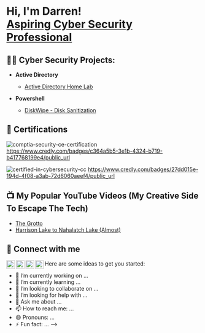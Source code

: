 <h1>Hi, I'm Darren! <br/><a href="https://www.linkedin.com/in/darrenpatenaude/">Aspiring Cyber Security Professional</a>

<h2>👨‍💻 Cyber Security Projects:</h2>

- <b>Active Directory</b>
  - [Active Directory Home Lab](https://github.com/darrencybertest/LABURL)

- <b>Powershell</b>
  - [DiskWipe - Disk Sanitization](https://github.com/DarrenPatenaude/JWipe)

<h2> 📜 Certifications</h2>
 
![comptia-security-ce-certification](https://user-images.githubusercontent.com/118860839/203450750-135c4f88-0301-4261-807f-f2e5e1e20d9c.png)
https://www.credly.com/badges/c364a5b5-3e1b-4324-b719-b417768199e4/public_url

![certified-in-cybersecurity-cc](https://user-images.githubusercontent.com/118860839/203451791-ab3020d9-318b-4249-903b-d630d8867e0b.png)
https://www.credly.com/badges/27dd015e-194d-4f08-a3ab-72d6060aeef4/public_url
 
<h2> 📺 My Popular YouTube Videos (My Creative Side To Escape The Tech)</h2>
  
- [The Grotto](https://www.youtube.com/watch?v=_UkSZ-UgrO8)
- [Harrison Lake to Nahalatch Lake (Almost)](https://www.youtube.com/watch?v=ujPKglW9_qQ)
  
<h2> 🔗 Connect with me</h2>

[<img align="left" alt="Driven To Xplore | YouTube" width="22px" src="https://cdn.jsdelivr.net/npm/simple-icons@v3/icons/youtube.svg" />][youtube]
[<img align="left" alt="Darren Patenaude | Twitter" width="22px" src="https://cdn.jsdelivr.net/npm/simple-icons@v3/icons/twitter.svg" />][twitter]
[<img align="left" alt="Darren Patenaude | LinkedIn" width="22px" src="https://cdn.jsdelivr.net/npm/simple-icons@v3/icons/linkedin.svg" />][linkedin]
[<img align="left" alt="Darren Patenaude | Instagram" width="22px" src="https://cdn.jsdelivr.net/npm/simple-icons@v3/icons/instagram.svg" />][instagram]

[twitter]: https://twitter.com/driventoxplore
[youtube]: https://www.youtube.com/c/@driventoxplore
[instagram]: https://www.instagram.com/driventoxplore/
[linkedin]: https://linkedin.com/in/darrenpatenaude



Here are some ideas to get you started:

- 🔭 I’m currently working on ...
- 🌱 I’m currently learning ...
- 👯 I’m looking to collaborate on ...
- 🤔 I’m looking for help with ...
- 💬 Ask me about ...
- 📫 How to reach me: ...
- 😄 Pronouns: ...
- ⚡ Fun fact: ...
-->
